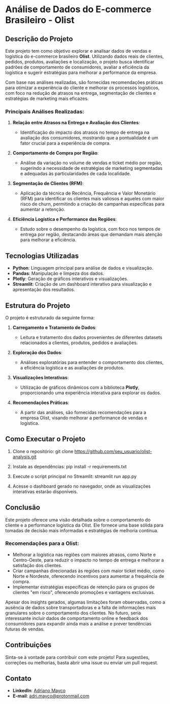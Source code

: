 #  Análise de Dados do E-commerce Brasileiro - Olist

## Descrição do Projeto

Este projeto tem como objetivo explorar e analisar dados de vendas e logística do e-commerce brasileiro **Olist**. Utilizando dados reais de clientes, pedidos, produtos, avaliações e localização, o projeto busca identificar padrões de comportamento de consumidores, avaliar a eficiência da logística e sugerir estratégias para melhorar a performance da empresa.

Com base nas análises realizadas, são fornecidas recomendações práticas para otimizar a experiência do cliente e melhorar os processos logísticos, com foco na redução de atrasos na entrega, segmentação de clientes e estratégias de marketing mais eficazes.

### Principais Análises Realizadas:

1. **Relação entre Atrasos na Entrega e Avaliação dos Clientes**:
   - Identificação do impacto dos atrasos no tempo de entrega na avaliação dos consumidores, mostrando que a pontualidade é um fator crucial para a experiência de compra.

2. **Comportamento de Compra por Região**:
   - Análise da variação no volume de vendas e ticket médio por região, sugerindo a necessidade de estratégias de marketing segmentadas e adequadas às particularidades de cada localidade.

3. **Segmentação de Clientes (RFM)**:
   - Aplicação da técnica de Recência, Frequência e Valor Monetário (RFM) para identificar os clientes mais valiosos e aqueles com maior risco de churn, permitindo a criação de campanhas específicas para aumentar a retenção.

4. **Eficiência Logística e Performance das Regiões**:
   - Estudo sobre o desempenho da logística, com foco nos tempos de entrega por região, destacando áreas que demandam mais atenção para melhorar a eficiência.

## Tecnologias Utilizadas

- **Python**: Linguagem principal para análise de dados e visualização.
- **Pandas**: Manipulação e limpeza dos dados.
- **Plotly**: Geração de gráficos interativos e visualizações.
- **Streamlit**: Criação de um dashboard interativo para visualização e apresentação dos resultados.

## Estrutura do Projeto

O projeto é estruturado da seguinte forma:

1. **Carregamento e Tratamento de Dados**: 
   - Leitura e tratamento dos dados provenientes de diferentes datasets relacionados a clientes, produtos, pedidos e avaliações.
   
2. **Exploração dos Dados**: 
   - Análises exploratórias para entender o comportamento dos clientes, a eficiência logística e as avaliações de produtos.

3. **Visualizações Interativas**: 
   - Utilização de gráficos dinâmicos com a biblioteca **Plotly**, proporcionando uma experiência interativa para explorar os dados.
   
4. **Recomendações Práticas**: 
   - A partir das análises, são fornecidas recomendações para a empresa Olist, visando melhorar a performance de vendas e logística.

## Como Executar o Projeto

1. Clone o repositório:
   git clone https://github.com/seu_usuario/olist-analysis.git

2. Instale as dependências:
    pip install -r requirements.txt

3. Execute o script principal no Streamlit:
    streamlit run app.py

4. Acesse o dashboard gerado no navegador, onde as visualizações interativas estarão disponíveis.

## Conclusão

Este projeto oferece uma visão detalhada sobre o comportamento do cliente e a performance logística da Olist. Ele fornece uma base sólida para tomadas de decisão mais informadas e estratégias de melhoria contínua.

### Recomendações para a Olist:
- Melhorar a logística nas regiões com maiores atrasos, como Norte e Centro-Oeste, para reduzir o impacto no tempo de entrega e melhorar a satisfação dos clientes.
- Criar campanhas direcionadas às regiões com maior ticket médio, como Norte e Nordeste, oferecendo incentivos para aumentar a frequência de compra.
- Implementar estratégias específicas de retenção para os grupos de clientes "em risco", oferecendo promoções e vantagens exclusivas.

Apesar dos insights gerados, algumas limitações foram observadas, como a ausência de dados sobre transportadoras e a falta de informações mais granulares sobre o comportamento dos clientes. No futuro, seria interessante incluir dados de comportamento online e feedback dos consumidores para expandir ainda mais a análise e prever tendências futuras de vendas.

## Contribuições

Sinta-se à vontade para contribuir com este projeto! Para sugestões, correções ou melhorias, basta abrir uma issue ou enviar um pull request.

## Contato
- **LinkedIn**: [Adriano Mayco](https://www.linkedin.com/in/adriano-mayco-382256221/)
- **E-mail**: adri.mayco@protonmail.com

